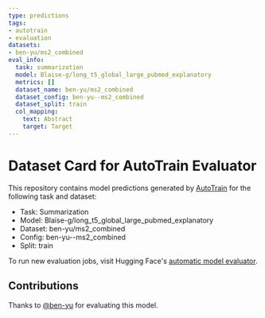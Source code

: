 ```yaml
---
type: predictions
tags:
- autotrain
- evaluation
datasets:
- ben-yu/ms2_combined
eval_info:
  task: summarization
  model: Blaise-g/long_t5_global_large_pubmed_explanatory
  metrics: []
  dataset_name: ben-yu/ms2_combined
  dataset_config: ben-yu--ms2_combined
  dataset_split: train
  col_mapping:
    text: Abstract
    target: Target
---
```

# Dataset Card for AutoTrain Evaluator

This repository contains model predictions generated by [AutoTrain](https://huggingface.co/autotrain) for the following task and dataset:

* Task: Summarization
* Model: Blaise-g/long_t5_global_large_pubmed_explanatory
* Dataset: ben-yu/ms2_combined
* Config: ben-yu--ms2_combined
* Split: train

To run new evaluation jobs, visit Hugging Face's [automatic model evaluator](https://huggingface.co/spaces/autoevaluate/model-evaluator).

## Contributions

Thanks to [@ben-yu](https://huggingface.co/ben-yu) for evaluating this model.